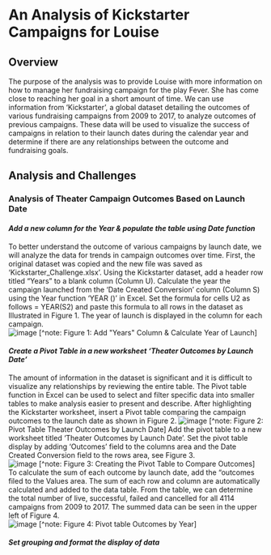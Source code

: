 # **An Analysis of Kickstarter Campaigns for Louise**
## **Overview**
The purpose of the analysis was to provide Louise with more information on how to manage her fundraising campaign for the play Fever.  She has come close to reaching her goal in a short amount of time.  We can use information from ‘Kickstarter’, a global dataset detailing the outcomes of various fundraising campaigns from 2009 to 2017, to analyze outcomes of previous campaigns.  These data will be used to visualize the success of campaigns in relation to their launch dates during the calendar year and determine if there are any relationships between the outcome and fundraising goals.  
## **Analysis and Challenges**
###  **Analysis of Theater Campaign Outcomes Based on Launch Date**
####   *Add a new column for the Year & populate the table using Date function*
To better understand the outcome of various campaigns by launch date, we will analyze the data for trends in campaign outcomes over time.  First, the original dataset was copied and the new file was saved as ‘Kickstarter_Challenge.xlsx’.  Using the Kickstarter dataset, add a header row titled “Years” to a blank column (Column U).  Calculate the year the campaign launched from the ‘Date Created Conversion’ column (Column S) using the Year function ‘YEAR ()’ in Excel. Set the formula for cells U2 as follows = YEAR(S2) and paste this formula to all rows in the dataset as Illustrated in Figure 1. The year of launch is displayed in the column for each campaign.  
![image](https://user-images.githubusercontent.com/94234511/143689735-a4c2200b-4bb4-47cc-a871-b61e05f0ef51.png)
[^note:    Figure 1: Add "Years" Column & Calculate Year of Launch]
####   *Create a Pivot Table in a new worksheet ‘Theater Outcomes by Launch Date’* 
The amount of information in the dataset is significant and it is difficult to visualize any relationships by reviewing the entire table.   The Pivot table function in Excel can be used to select and filter specific data into smaller tables to make analysis easier to present and describe.  After highlighting the Kickstarter worksheet, insert a Pivot table comparing the campaign outcomes to the launch date as shown in Figure 2. 
![image](https://user-images.githubusercontent.com/94234511/143689995-ddb987e4-aa05-48be-b6f2-f5bc7e279695.png)
[^note:    Figure 2: Pivot Table Theater Outcomes by Launch Date]
Add the pivot table to a new worksheet titled ‘Theater Outcomes by Launch Date’.  Set the pivot table display by adding  ‘Outcomes’ field to the columns area and the Date Created Conversion field to the rows area, see Figure 3.  
![image](https://user-images.githubusercontent.com/94234511/143690080-80870193-e626-4bbe-8407-85a806673697.png)
[^note:    Figure 3: Creating the Pivot Table to Compare Outcomes]
To calculate the sum of each outcome by launch date, add the “outcomes filed to the Values area.  The sum of each row and column are automatically calculated and added to the data table.   From the table, we can determine the total number of live, successful, failed and cancelled for all 4114 campaigns from 2009 to 2017.   The summed data can be seen in the upper left of Figure 4.   
![image](https://user-images.githubusercontent.com/94234511/143690120-581b411c-42f0-4726-a9dd-e167f83c10cc.png)
[^note:   Figure 4: Pivot table Outcomes by Year]
####  *Set grouping and format the display of data* 
